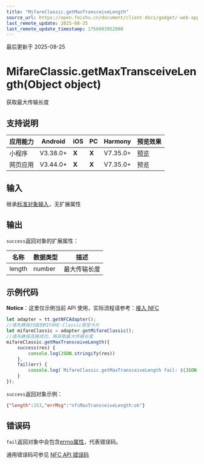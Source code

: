 ```yaml
---
title: "MifareClassic.getMaxTransceiveLength"
source_url: https://open.feishu.cn/document/client-docs/gadget/-web-app-api/device/nfc/mifareclassic/mifareclassic.getmaxtransceivelength
last_remote_update: 2025-08-25
last_remote_update_timestamp: 1756093952000
---
```

最后更新于 2025-08-25

# MifareClassic.getMaxTransceiveLength(Object object)

获取最大传输长度

## 支持说明

应用能力 | Android | iOS | PC | Harmony | 预览效果
--- | --- | --- | --- | --- | ---
小程序 | V3.38.0+ | **X** | **X** | V7.35.0+ | [预览](https://applink.feishu.cn/client/mini_program/open?appId=cli_9dff7f6ae02ad104&path=%2Fpage%2FAPI%2Fpages%2Fnfc%2Fnfc)
网页应用 | V3.44.0+ | **X** | **X** | V7.35.0+ | 预览

## 输入
继承[标准对象输入](https://open.feishu.cn/document/uYjL24iN/ukzNy4SO3IjL5cjM)，无扩展属性

## 输出
`success`返回对象的扩展属性：

名称 | 数据类型 | 描述
--- | --- | ---
length | number | 最大传输长度

## 示例代码
**Notice**：这里仅示例当前 API 使用，实际流程请参考：[接入 NFC](https://open.feishu.cn/document/uYjL24iN/ugTN4YjL4UDO24CO1gjN)

```js
let adapter = tt.getNFCAdapter();
//请先确保扫描到MIFARE-Classic类型卡片
let mifareClassic = adapter.getMifareClassic();
//请先确保连接成功，再获取最大传输长度
mifareClassic.getMaxTransceiveLength({
    success(res) {
        console.log(JSON.stringify(res))
    },
    fail(err) {
        console.log(`MifareClassic.getMaxTransceiveLength fail: ${JSON.stringify(err)}`)
    }
});
```
`success`返回对象示例：
```json
{"length":253,"errMsg":"nfcMaxTransceiveLength:ok"}
```

## 错误码
`fail`返回对象中会包含[errno属性](https://open.feishu.cn/document/uYjL24iN/uAjMuAjMuAjM/errno)，代表错误码。

通用错误码可参见 [NFC API 错误码](https://open.feishu.cn/document/uYjL24iN/uQzM4YjL0MDO24CNzgjN/nfc-error-codes)
